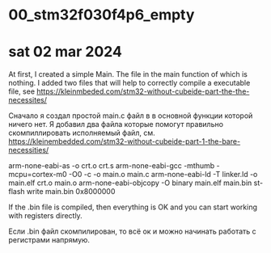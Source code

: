 # 00_stm32f030f4p6_empty
# sat 02 mar 2024

At first, I created a simple Main. The file in the main function of which is nothing. I added two files that will help to correctly compile a executable file, see https://kleinmbeded.com/stm32-without-cubeide-part-the-the-necessites/

Сначало я создал простой main.с файл в в основной функции которой ничего нет. Я добавил два файла которые помогут правильно скомпиллировать исполняемый файл, см. https://kleinembedded.com/stm32-without-cubeide-part-1-the-bare-necessities/

arm-none-eabi-as -o crt.o crt.s
arm-none-eabi-gcc -mthumb -mcpu=cortex-m0 -O0 -c -o main.o main.c
arm-none-eabi-ld -T linker.ld -o main.elf crt.o main.o
arm-none-eabi-objcopy -O binary main.elf main.bin
st-flash write main.bin 0x8000000

If the .bin file is compiled, then everything is OK and you can start working with registers directly.

Если .bin файл скомпилирован, то всё ок и можно начинать работать с регистрами напрямую.